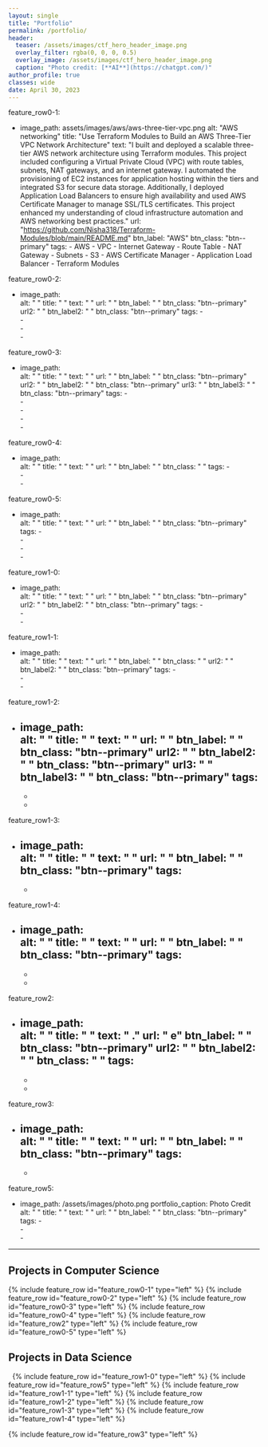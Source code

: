 ```yaml
---
layout: single
title: "Portfolio"
permalink: /portfolio/
header:
  teaser: /assets/images/ctf_hero_header_image.png
  overlay_filter: rgba(0, 0, 0, 0.5)
  overlay_image: /assets/images/ctf_hero_header_image.png
  caption: "Photo credit: [**AI**](https://chatgpt.com/)"
author_profile: true
classes: wide
date: April 30, 2023
---
```


feature_row0-1:
  - image_path: assets/images/aws/aws-three-tier-vpc.png
    alt: "AWS networking"
    title: "Use Terraform Modules to Build  an AWS Three-Tier VPC Network Architecture"
    text: "I built and deployed a scalable three-tier AWS network architecture using Terraform modules. This project included configuring a Virtual Private Cloud (VPC) with route tables, subnets, NAT gateways, and an internet gateway. I automated the provisioning of EC2 instances for application hosting within the tiers and integrated S3 for secure data storage. Additionally, I deployed Application Load Balancers to ensure high availability and used AWS Certificate Manager to manage SSL/TLS certificates. This project enhanced my understanding of cloud infrastructure automation and AWS networking best practices."
    url: "https://github.com/Nisha318/Terraform-Modules/blob/main/README.md"
    btn_label: "AWS"
    btn_class: "btn--primary"
    tags:
        - AWS
        - VPC
        - Internet Gateway
        - Route Table
        - NAT Gateway
        - Subnets
        - S3
        - AWS Certificate Manager
        - Application Load Balancer
        - Terraform Modules

feature_row0-2:
  - image_path:  
    alt: " "
    title: " "
    text: " "
    url: " "
    btn_label: " "
    btn_class: "btn--primary"
    url2: " "
    btn_label2: " "
    btn_class: "btn--primary"
    tags:
        -  
        -  
        -  
        -  

feature_row0-3:
  - image_path:  
    alt: " "
    title: " "
    text: " "
    url: " "
    btn_label: " "
    btn_class: "btn--primary"
    url2: " "
    btn_label2: " "
    btn_class: "btn--primary"
    url3: " "
    btn_label3: " "
    btn_class: "btn--primary"
    tags:
        -  
        -  
        -  
        -  
        -  

feature_row0-4:
  - image_path:  
    alt: " "
    title: " "
    text: "  "
    url: " "
    btn_label: " "
    btn_class: " "
    tags:
        -  
        -  
        -  

feature_row0-5:
  - image_path:  
    alt: " "
    title: " "
    text: " "
    url: " "
    btn_label: " "
    btn_class: "btn--primary"
    tags:
        -  
        -  
        -  
        -  

feature_row1-0:
  - image_path:  
    alt: " "
    title: " "
    text: "  "
    url: " "
    btn_label: " "
    btn_class: "btn--primary"
    url2: " "
    btn_label2: " "
    btn_class: "btn--primary"
    tags:
        -  
        -  
        -  

feature_row1-1:
  - image_path:  
    alt: " "
    title: " "
    text: " "
    url: " "
    btn_label: " "
    btn_class: " "
    url2: " "
    btn_label2: " "
    btn_class: "btn--primary"
    tags:
        -  
        -  
        -   

feature_row1-2:
  - image_path:  
    alt: " "
    title: " "
    text: " "
    url: " "
    btn_label: " "
    btn_class: "btn--primary"
    url2: " "
    btn_label2: " "
    btn_class: "btn--primary"
    url3: " "
    btn_label3: " "
    btn_class: "btn--primary"
    tags:
    -  
    -  
    -  

feature_row1-3:
  - image_path:  
    alt: " "
    title: " "
    text: " "
    url: " "
    btn_label: " "
    btn_class: "btn--primary"
    tags:
    -  
    -  

feature_row1-4:
  - image_path:  
    alt: " "
    title: " "
    text: " "
    url: " "
    btn_label: " "
    btn_class: "btn--primary"
    tags:
    -  
    -  
    -  

feature_row2:
  - image_path:  
    alt: " "
    title: " "
    text: " ."
    url: " e"
    btn_label: " "
    btn_class: "btn--primary"
    url2: " "
    btn_label2: " "
    btn_class: " "
    tags:
    -  
    -  
    - 

feature_row3:
  - image_path:  
    alt: " "
    title: " "
    text: " "
    url: " "
    btn_label: " "
    btn_class: "btn--primary"
    tags:
    -    
    -    


feature_row5:
  - image_path:  /assets/images/photo.png
    portfolio_caption: Photo Credit  
    alt: "     "
    title: "   "
    text: " "
    url: "  "
    btn_label: " "
    btn_class: "btn--primary"
    tags:
        -  
        -  
        -  
---

## Projects in Computer Science

{% include feature_row id="feature_row0-1" type="left" %}
<a name="Gifify AWS app"></a>
{% include feature_row id="feature_row0-2" type="left" %}
<a name="HWT game"></a>
{% include feature_row id="feature_row0-3" type="left" %}
<a name="GhostKitchen Node.js app"></a>
{% include feature_row id="feature_row0-4" type="left" %}
<a name="Python app"></a>
<a name="NLP Flask app"></a>
{% include feature_row id="feature_row2" type="left" %}
<a name="KD Tree algorithm"></a>
{% include feature_row id="feature_row0-5" type="left" %}

## Projects in Data Science

&nbsp;
<a name="Signal-Processing">
{% include feature_row id="feature_row1-0" type="left" %}
{% include feature_row id="feature_row5" type="left" %}
<a name="Deep-Learning">
{% include feature_row id="feature_row1-1" type="left" %}
<a name="Marketing-Analytics"></a>
{% include feature_row id="feature_row1-2" type="left" %}
<a name="Purchase-Analytics"></a>
{% include feature_row id="feature_row1-3" type="left" %}
<a name="Tableau-Dashboard"></a>
{% include feature_row id="feature_row1-4" type="left" %}
<!-- <a name="Digital-Marketing"></a>
{% include feature_row id="feature_row4" type="left" %} -->
<a name="Recommender-System"></a>
{% include feature_row id="feature_row3" type="left" %}




